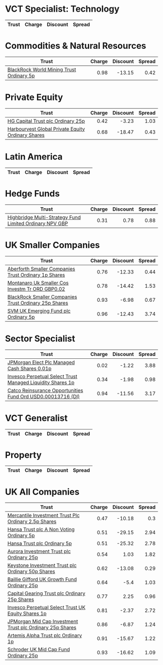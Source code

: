 # VCT Specialist: Technology
| Trust | Charge | Discount | Spread |
| ----- | ------:| --------:| ------:|
# Commodities & Natural Resources
| Trust | Charge | Discount | Spread |
| ----- | ------:| --------:| ------:|
|[BlackRock World Mining Trust Ordinary 5p](https://www.hl.co.uk/shares/shares-search-results/0577485 "Link")|0.98|-13.15|0.42|
# Private Equity
| Trust | Charge | Discount | Spread |
| ----- | ------:| --------:| ------:|
|[HG Capital Trust plc Ordinary 25p](https://www.hl.co.uk/shares/shares-search-results/0392105 "Link")|0.42|-3.23|1.03|
|[Harbourvest Global Private Equity Ordinary Shares](https://www.hl.co.uk/shares/shares-search-results/BR30MJ8 "Link")|0.68|-18.47|0.43|
# Latin America
| Trust | Charge | Discount | Spread |
| ----- | ------:| --------:| ------:|
# Hedge Funds
| Trust | Charge | Discount | Spread |
| ----- | ------:| --------:| ------:|
|[Highbridge Multi-Strategy Fund Limited Ordinary NPV GBP](https://www.hl.co.uk/shares/shares-search-results/B13YVW4 "Link")|0.31|0.78|0.88|
# UK Smaller Companies
| Trust | Charge | Discount | Spread |
| ----- | ------:| --------:| ------:|
|[Aberforth Smaller Companies Trust Ordinary 1p Shares](https://www.hl.co.uk/shares/shares-search-results/0006655 "Link")|0.76|-12.33|0.44|
|[Montanaro Uk Smaller Cos Investm Tr ORD GBP0.02](https://www.hl.co.uk/shares/shares-search-results/BZ1H9L8 "Link")|0.78|-14.42|1.53|
|[BlackRock Smaller Companies Trust Ordinary 25p Shares](https://www.hl.co.uk/shares/shares-search-results/0643610 "Link")|0.93|-6.98|0.67|
|[SVM UK Emerging Fund plc Ordinary 5p](https://www.hl.co.uk/shares/shares-search-results/0068417 "Link")|0.96|-12.43|3.74|
# Sector Specialist
| Trust | Charge | Discount | Spread |
| ----- | ------:| --------:| ------:|
|[JPMorgan Elect Plc Managed Cash Shares 0.01p](https://www.hl.co.uk/shares/shares-search-results/3408009 "Link")|0.02|-1.22|3.88|
|[Invesco Perpetual Select Trust Managed Liquidity Shares 1p](https://www.hl.co.uk/shares/shares-search-results/B1DQ670 "Link")|0.34|-1.98|0.98|
|[Catco Reinsurance Opportunities Fund Ord USD0.00013716 (DI)](https://www.hl.co.uk/shares/shares-search-results/BVFCRP1 "Link")|0.94|-11.56|3.17|
# VCT Generalist
| Trust | Charge | Discount | Spread |
| ----- | ------:| --------:| ------:|
# Property
| Trust | Charge | Discount | Spread |
| ----- | ------:| --------:| ------:|
# UK All Companies
| Trust | Charge | Discount | Spread |
| ----- | ------:| --------:| ------:|
|[Mercantile Investment Trust Plc Ordinary 2.5p Shares](https://www.hl.co.uk/shares/shares-search-results/BF4JDH5 "Link")|0.47|-10.18|0.3|
|[Hansa Trust plc A Non Voting Ordinary 5p](https://www.hl.co.uk/shares/shares-search-results/0787983 "Link")|0.51|-29.15|2.94|
|[Hansa Trust plc Ordinary 5p](https://www.hl.co.uk/shares/shares-search-results/0787972 "Link")|0.51|-25.32|2.78|
|[Aurora Investment Trust plc Ordinary 25p](https://www.hl.co.uk/shares/shares-search-results/0063326 "Link")|0.54|1.03|1.82|
|[Keystone Investment Trust plc Ordinary 50p Shares](https://www.hl.co.uk/shares/shares-search-results/0491206 "Link")|0.62|-13.08|0.29|
|[Baillie Gifford UK Growth Fund Ordinary 25p](https://www.hl.co.uk/shares/shares-search-results/0791348 "Link")|0.64|-5.4|1.03|
|[Capital Gearing Trust plc Ordinary 25p Shares](https://www.hl.co.uk/shares/shares-search-results/0173861 "Link")|0.77|2.25|0.96|
|[Invesco Perpetual Select Trust UK Equity Shares 1p](https://www.hl.co.uk/shares/shares-search-results/B1DPVL6 "Link")|0.81|-2.37|2.72|
|[JPMorgan Mid Cap Investment Trust plc Ordinary 25p Shares](https://www.hl.co.uk/shares/shares-search-results/0235761 "Link")|0.86|-6.87|1.24|
|[Artemis Alpha Trust plc Ordinary 1p](https://www.hl.co.uk/shares/shares-search-results/0435594 "Link")|0.91|-15.67|1.22|
|[Schroder UK Mid Cap Fund Ordinary 25p](https://www.hl.co.uk/shares/shares-search-results/0610841 "Link")|0.93|-16.62|1.09|
